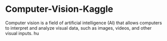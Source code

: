# Computer-Vision-Kaggle
Computer vision is a field of artificial intelligence (AI) that allows computers to interpret and analyze visual data, such as images, videos, and other visual inputs.
hu
